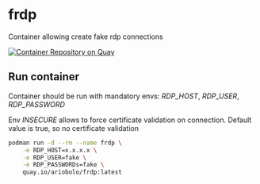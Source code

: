 # frdp

Container allowing create fake rdp connections

[![Container Repository on Quay](https://quay.io/repository/ariobolo/frdp/status "Container Repository on Quay")](https://quay.io/repository/ariobolo/frdp)

## Run container

Container should be run with mandatory envs: *RDP_HOST*, *RDP_USER*, *RDP_PASSWORD*  

Env *INSECURE* allows to force certificate validation on connection. Default value is true, so no certificate validation  

```bash
podman run -d --rm --name frdp \
    -e RDP_HOST=x.x.x.x \
    -e RDP_USER=fake \
    -e RDP_PASSWORDs=fake \
    quay.io/ariobolo/frdp:latest
```
